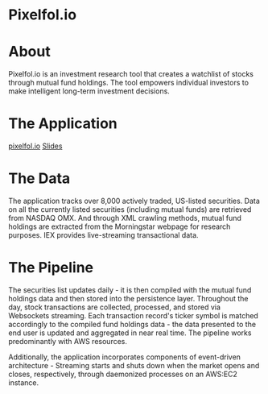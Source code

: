 # Pixelfol.io

# About
Pixelfol.io is an investment research tool that creates a watchlist of stocks through mutual fund holdings. The tool empowers individual investors to make intelligent long-term investment decisions.  


# The Application
[pixelfol.io](https://docs.google.com/presentation/d/1CrwbVI4eQodna5-cx-RkSXVMfS_C2x5do9JFCapg8ho/edit#slide=id.g35f391192_00)
[Slides](https://docs.google.com/presentation/d/1CrwbVI4eQodna5-cx-RkSXVMfS_C2x5do9JFCapg8ho/edit#slide=id.g35f391192_00)


# The Data
The application tracks over 8,000 actively traded, US-listed securities. Data on all the currently listed securities (including mutual funds) are retrieved from NASDAQ OMX. And through XML crawling methods, mutual fund holdings are extracted from the Morningstar webpage for research purposes. IEX provides live-streaming transactional data.


# The Pipeline
The securities list updates daily - it is then compiled with the mutual fund holdings data and then stored into the persistence layer. Throughout the day, stock transactions are collected, processed, and stored via Websockets streaming. Each transaction record's ticker symbol is matched accordingly to the compiled fund holdings data - the data presented to the end user is updated and aggregated in near real time. The pipeline works predominantly with AWS resources.

Additionally, the application incorporates components of event-driven architecture - Streaming starts and shuts down when the market opens and closes, respectively, through daemonized processes on an AWS:EC2 instance. 

